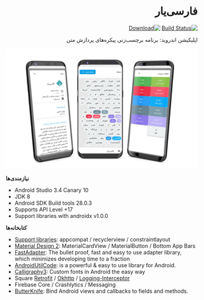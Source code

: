 <div dir="rtl">

# فارسی‌یار

[![Build Status](https://travis-ci.org/Text-Mining/android-app.svg?branch=master)](https://travis-ci.org/Text-Mining/android-app)
[![Download](https://img.shields.io/badge/download-cafebazaar-green.svg)](https://cafebazaar.ir/app/ir.textmining.app/?l=fa)

اپلیکیشن اندروید: برنامه برچسب‌زنی پیکره‌های پردازش متن

<p align="center"><img src="assets/screenshot.png" /></p>
</div>

**نیاز‌مندی‌ها**
- Android Studio 3.4 Canary 10
- JDK 8
- Android SDK Build tools 28.0.3
- Supports API Level +17
- Support libraries with androidx v1.0.0

**کتابخانه‌ها**
- [Support libraries]: appcompat / recyclerview / constraintlayout
- [Material Design 2]: MaterialCardView / MaterialButton / Bottom App Bars
- [FastAdapter]: The bullet proof, fast and easy to use adapter library, which minimizes developing time to a fraction
- [AndroidUtilCode]: is a powerful & easy to use library for Android. 
- [Calligraphy3]: Custom fonts in Android the easy way
- Square [Retrofit] / [Okhttp] / [Logging-Interceptor]
- Firebase Core / Crashlytics / Messaging
- [ButterKnife]: Bind Android views and callbacks to fields and methods.

[Support libraries]: https://developer.android.com/jetpack/androidx/
[Material Design 2]: https://material.io/develop/android/
[FastAdapter]: https://github.com/mikepenz/FastAdapter
[AndroidUtilCode]: https://github.com/Blankj/AndroidUtilCode
[Calligraphy3]: https://github.com/InflationX/Calligraphy
[Retrofit]: https://github.com/square/retrofit
[Okhttp]: https://github.com/square/okhttp
[Logging-Interceptor]: https://github.com/square/okhttp/tree/master/okhttp-logging-interceptor
[ButterKnife]: https://github.com/JakeWharton/butterknife
